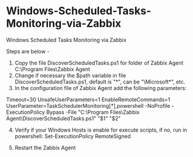 # Windows-Scheduled-Tasks-Monitoring-via-Zabbix
Windows Scheduled Tasks Monitoring via Zabbix

Steps are below -

1.	Copy the file DiscoverScheduledTasks.ps1 for folder of Zabbix Agent C:\Program Files\Zabbix Agent
2.	Change if necessary the $path variable in file DiscoverScheduledTasks.ps1, default is "*", can be "\Microsoft\*", etc.
3.	In the configuration file of Zabbix Agent add the following parameters:


Timeout=30
UnsafeUserParameters=1
EnableRemoteCommands=1
UserParameter=TaskSchedulerMonitoring[*],powershell -NoProfile -ExecutionPolicy Bypass -File "C:\Program Files\Zabbix Agent\DiscoverScheduledTasks.ps1" "$1" "$2"

4.	Verify if your Windows Hosts is enable for execute scripts, if no, run in powershell:
Set-ExecutionPolicy RemoteSigned

5.	Restart the Zabbix Agent

